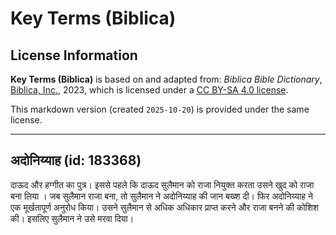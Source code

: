 # Key Terms (Biblica)

## License Information

**Key Terms (Biblica)** is based on and adapted from: _Biblica Bible Dictionary_, [Biblica, Inc.](https://www.biblica.com/), 2023, which is licensed under a [CC BY-SA 4.0 license](https://creativecommons.org/licenses/by-sa/4.0/legalcode.en).

This markdown version (created `2025-10-20`) is provided under the same license.



--------------------------------

## अदोनिय्याह (id: 183368)

दाऊद और हग्गीत का पुत्र। इससे पहले कि दाऊद सुलैमान को राजा नियुक्त करता उसने खुद को राजा बना लिया । जब सुलैमान राजा बना, तो सुलैमान ने अदोनिय्याह की जान बख्श दी। फिर अदोनिय्याह ने एक मूर्खतापूर्ण अनुरोध किया। उसने सुलैमान से अधिक अधिकार प्राप्त करने और राजा बनने की कोशिश की। इसलिए सुलैमान ने उसे मरवा दिया।


